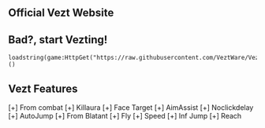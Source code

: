 ## Official Vezt Website
## Bad?, start Vezting!
```
loadstring(game:HttpGet("https://raw.githubusercontent.com/VeztWare/Vezt/main/Vezt%20V3.lua"))()
```
## Vezt Features
[+] From combat
[+] Killaura
[+] Face Target
[+] AimAssist
[+] Noclickdelay
[+] AutoJump
[+] From Blatant
[+] Fly
[+] Speed
[+] Inf Jump
[+] Reach
